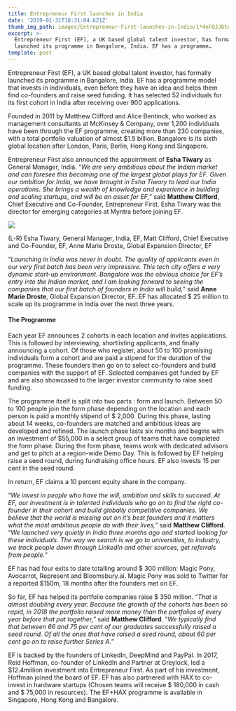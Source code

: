 ```yaml
---
title: Entrepreneur First launches in India
date: '2019-01-31T18:31:04.621Z'
thumb_img_path: images/Entrepreneur-First-launches-in-India/1*4nFOJJ6tAzZaor6ofSRYog.jpeg
excerpt: >-
  Entrepreneur First (EF), a UK based global talent investor, has formally
  launched its programme in Bangalore, India. EF has a programme…
template: post
---
```

Entrepreneur First (EF), a UK based global talent investor, has formally launched its programme in Bangalore, India. EF has a programme model that invests in individuals, even before they have an idea and helps them find co-founders and raise seed funding. It has selected 52 individuals for its first cohort in India after receiving over 900 applications.

Founded in 2011 by Matthew Clifford and Alice Bentinck, who worked as management consultants at McKinsey & Company, over 1,200 individuals have been through the EF programme, creating more than 230 companies, with a total portfolio valuation of almost $1.5 billion. Bangalore is its sixth global location after London, Paris, Berlin, Hong Kong and Singapore.

Entrepreneur First also announced the appointment of **Esha Tiwary** as General Manager, India. “*We are very ambitious about the Indian market and can foresee this becoming one of the largest global plays for EF. Given our ambition for India, we have brought in Esha Tiwary to lead our India operations. She brings a wealth of knowledge and experience in building and scaling startups, and will be an asset for EF,*” said **Matthew Clifford**, Chief Executive and Co-Founder, Entrepreneur First. Esha Tiwary was the director for emerging categories at Myntra before joining EF.

![](/images/Entrepreneur-First-launches-in-India/1*4nFOJJ6tAzZaor6ofSRYog.jpeg)

<figcaption>(L-R) Esha Tiwary, General Manager, India, EF, Matt Clifford, Chief Executive and Co-Founder, EF, Anne Marie Droste, Global Expansion Director, EF</figcaption>

“*Launching in India was never in doubt. The quality of applicants even in our very first batch has been very impressive. This tech city offers a very dynamic start-up environment. Bangalore was the obvious choice for EF’s entry into the Indian market, and I am looking forward to seeing the companies that our first batch of founders in India will build,*” said **Anne Marie Droste**, Global Expansion Director, EF. EF has allocated $ 25 million to scale up its programme in India over the next three years.

#### The Programme

Each year EF announces 2 cohorts in each location and invites applications. This is followed by interviewing, shortlisting applicants, and finally announcing a cohort. Of those who register, about 50 to 100 promising individuals form a cohort and are paid a stipend for the duration of the programme. These founders then go on to select co-founders and build companies with the support of EF. Selected companies get funded by EF and are also showcased to the larger investor community to raise seed funding.

The programme itself is split into two parts : form and launch. Between 50 to 100 people join the form phase depending on the location and each person is paid a monthly stipend of $ 2,000. During this phase, lasting about 14 weeks, co-founders are matched and ambitious ideas are developed and refined. The launch phase lasts six months and begins with an investment of $55,000 in a select group of teams that have completed the form phase. During the form phase, teams work with dedicated advisors and get to pitch at a region-wide Demo Day. This is followed by EF helping raise a seed round, during fundraising office hours. EF also invests 15 per cent in the seed round.

In return, EF claims a 10 percent equity share in the company.

“*We invest in people who have the will, ambition and skills to succeed. At EF, our investment is in talented individuals who go on to find the right co-founder in their cohort and build globally competitive companies. We believe that the world is missing out on it’s best founders and it matters what the most ambitious people do with their lives,*” said **Matthew Clifford**. “*We launched very quietly in India three months ago and started looking for these individuals. The way we search is we go to universities, to industry, we track people down through LinkedIn and other sources, get referrals from people.*”

EF has had four exits to date totalling around $ 300 million: Magic Pony, Avocarrot, Represent and Bloomsbury.ai. Magic Pony was sold to Twitter for a reported $150m, 18 months after the founders met on EF.

So far, EF has helped its portfolio companies raise $ 350 million. “*That is almost doubling every year. Because the growth of the cohorts has been so rapid, in 2018 the portfolio raised more money than the portfolios of every year before that put together,*” said **Matthew Clifford**. “*We typically find that between 66 and 75 per cent of our graduates successfully raised a seed round. Of all the ones that have raised a seed round, about 60 per cent go on to raise further Series A.*”

EF is backed by the founders of LinkedIn, DeepMind and PayPal. In 2017, Reid Hoffman, co-founder of LinkedIn and Partner at Greylock, led a $12.4million investment into Entrepreneur First. As part of his investment, Hoffman joined the board of EF. EF has also partnered with HAX to co-invest in hardware startups (Chosen teams will receive $ 180,000 in cash and $ 75,000 in resources). The EF+HAX programme is available in Singapore, Hong Kong and Bangalore.
